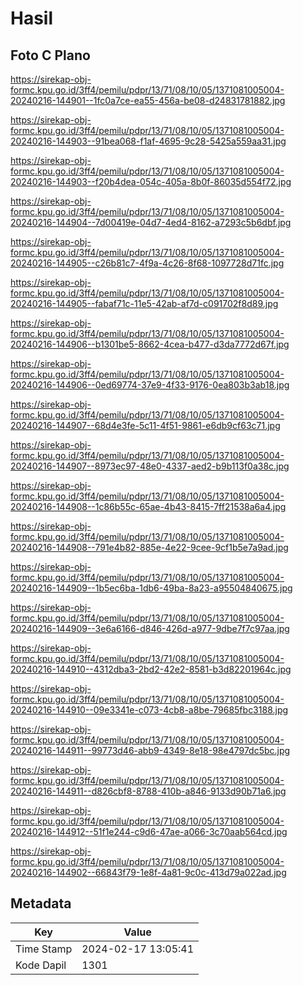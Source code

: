 # Hasil

## Foto C Plano

https://sirekap-obj-formc.kpu.go.id/3ff4/pemilu/pdpr/13/71/08/10/05/1371081005004-20240216-144901--1fc0a7ce-ea55-456a-be08-d24831781882.jpg

https://sirekap-obj-formc.kpu.go.id/3ff4/pemilu/pdpr/13/71/08/10/05/1371081005004-20240216-144903--91bea068-f1af-4695-9c28-5425a559aa31.jpg

https://sirekap-obj-formc.kpu.go.id/3ff4/pemilu/pdpr/13/71/08/10/05/1371081005004-20240216-144903--f20b4dea-054c-405a-8b0f-86035d554f72.jpg

https://sirekap-obj-formc.kpu.go.id/3ff4/pemilu/pdpr/13/71/08/10/05/1371081005004-20240216-144904--7d00419e-04d7-4ed4-8162-a7293c5b6dbf.jpg

https://sirekap-obj-formc.kpu.go.id/3ff4/pemilu/pdpr/13/71/08/10/05/1371081005004-20240216-144905--c26b81c7-4f9a-4c26-8f68-1097728d71fc.jpg

https://sirekap-obj-formc.kpu.go.id/3ff4/pemilu/pdpr/13/71/08/10/05/1371081005004-20240216-144905--fabaf71c-11e5-42ab-af7d-c091702f8d89.jpg

https://sirekap-obj-formc.kpu.go.id/3ff4/pemilu/pdpr/13/71/08/10/05/1371081005004-20240216-144906--b1301be5-8662-4cea-b477-d3da7772d67f.jpg

https://sirekap-obj-formc.kpu.go.id/3ff4/pemilu/pdpr/13/71/08/10/05/1371081005004-20240216-144906--0ed69774-37e9-4f33-9176-0ea803b3ab18.jpg

https://sirekap-obj-formc.kpu.go.id/3ff4/pemilu/pdpr/13/71/08/10/05/1371081005004-20240216-144907--68d4e3fe-5c11-4f51-9861-e6db9cf63c71.jpg

https://sirekap-obj-formc.kpu.go.id/3ff4/pemilu/pdpr/13/71/08/10/05/1371081005004-20240216-144907--8973ec97-48e0-4337-aed2-b9b113f0a38c.jpg

https://sirekap-obj-formc.kpu.go.id/3ff4/pemilu/pdpr/13/71/08/10/05/1371081005004-20240216-144908--1c86b55c-65ae-4b43-8415-7ff21538a6a4.jpg

https://sirekap-obj-formc.kpu.go.id/3ff4/pemilu/pdpr/13/71/08/10/05/1371081005004-20240216-144908--791e4b82-885e-4e22-9cee-9cf1b5e7a9ad.jpg

https://sirekap-obj-formc.kpu.go.id/3ff4/pemilu/pdpr/13/71/08/10/05/1371081005004-20240216-144909--1b5ec6ba-1db6-49ba-8a23-a95504840675.jpg

https://sirekap-obj-formc.kpu.go.id/3ff4/pemilu/pdpr/13/71/08/10/05/1371081005004-20240216-144909--3e6a6166-d846-426d-a977-9dbe7f7c97aa.jpg

https://sirekap-obj-formc.kpu.go.id/3ff4/pemilu/pdpr/13/71/08/10/05/1371081005004-20240216-144910--4312dba3-2bd2-42e2-8581-b3d82201964c.jpg

https://sirekap-obj-formc.kpu.go.id/3ff4/pemilu/pdpr/13/71/08/10/05/1371081005004-20240216-144910--09e3341e-c073-4cb8-a8be-79685fbc3188.jpg

https://sirekap-obj-formc.kpu.go.id/3ff4/pemilu/pdpr/13/71/08/10/05/1371081005004-20240216-144911--99773d46-abb9-4349-8e18-98e4797dc5bc.jpg

https://sirekap-obj-formc.kpu.go.id/3ff4/pemilu/pdpr/13/71/08/10/05/1371081005004-20240216-144911--d826cbf8-8788-410b-a846-9133d90b71a6.jpg

https://sirekap-obj-formc.kpu.go.id/3ff4/pemilu/pdpr/13/71/08/10/05/1371081005004-20240216-144912--51f1e244-c9d6-47ae-a066-3c70aab564cd.jpg

https://sirekap-obj-formc.kpu.go.id/3ff4/pemilu/pdpr/13/71/08/10/05/1371081005004-20240216-144902--66843f79-1e8f-4a81-9c0c-413d79a022ad.jpg


## Metadata

| Key        | Value               |
| ---------- | ------------------- |
| Time Stamp | 2024-02-17 13:05:41 |
| Kode Dapil | 1301                |



